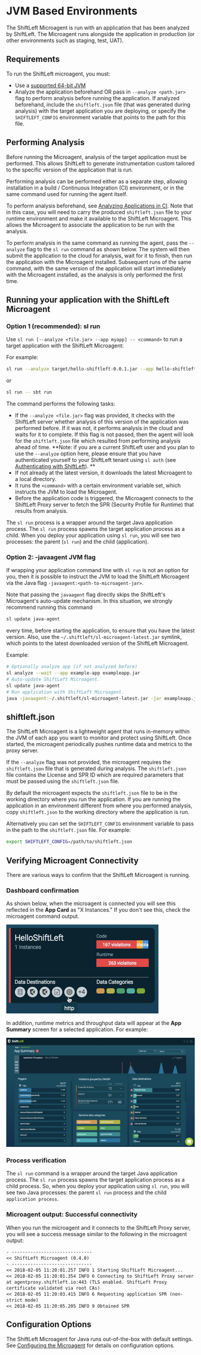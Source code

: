 # JVM Based Environments

The ShiftLeft Microagent is run with an application that has been analyzed by ShiftLeft. The Microagent runs alongside the application in production (or other environments such as staging, test, UAT).

## Requirements

To run the ShiftLeft microagent, you must:
- Use a [supported 64-bit JVM](../../introduction/requirements.md)
- Analyze the application beforehand OR pass in `--analyze <path.jar>` flag to perform analysis before running the application. If analyzed beforehand, include the `shiftleft.json` file (that was generated during analysis) with the target application you are deploying, or specify the `SHIFTLEFT_CONFIG` environment variable that points to the path for this file.

## Performing Analysis

Before running the Microagent, analysis of the target application must be performed. This allows ShiftLeft to generate instrumentation custom tailored to the specific version of the application that is run.

Performing analysis can be performed either as a separate step, allowing installation in a build / Continuous Integration (CI) environment, or in the same command used for running the agent itself.

To perform analysis beforehand, see [Analyzing Applications in CI](../../using-inspect-protect/analyzing-applications-in-ci.md). Note that in this case, you will need to carry the produced `shiftleft.json` file to your runtime environment and make it available to the ShiftLeft Microagent. This allows the Microagent to associate the application to be run with the analysis.

To perform analysis in the same command as running the agent, pass the `--analyze` flag to the `sl run` command as shown below. The system will then submit the application to the cloud for analysis, wait for it to finish, then run the application with the Microagent installed. Subsequent runs of the same command, with the same version of the application will start immediately with the Microagent installed, as the analysis is only performed the first time.

## Running your application with the ShiftLeft Microagent

### Option 1 (recommended): sl run

Use `sl run [--analyze <file.jar> --app myapp] -- <command>` to run a target application with the ShiftLeft Microagent:

For example:

```bash
sl run --analyze target/hello-shiftleft-0.0.1.jar --app hello-shiftleft -- java -jar target/hello-shiftleft-0.0.1.jar
```

or

```bash
sl run -- sbt run
```

The command performs the following tasks:

* If the `--analyze <file.jar>` flag was provided, it checks with the ShiftLeft server whether analysis of this version of the application was performed before. If it was not, it performs analysis in the cloud and waits for it to complete. If this flag is not passed, then the agent will look for the `shiftleft.json` file which resulted from performing analysis ahead of time. **Note: if you are a current ShiftLeft user and you plan to use the `--analyze` option here, please ensure that you have authenticated yourself to your ShiftLeft tenant using `sl auth` (see [Authenticating with ShiftLeft](../../using-inspect-protect/authenticating-with-shiftleft.md)).
**
* If not already at the latest version, it downloads the latest Microagent to a local directory.
* It runs the `<command>` with a certain environment variable set, which instructs the JVM to load the Microagent.
* Before the application code is triggered, the Microagent connects to the ShiftLeft Proxy server to fetch the SPR (Security Profile for Runtime) that results from analysis.

The `sl run` process is a wrapper around the target Java application process. The `sl run` process spawns the target application process as a child. When you deploy your application using `sl run`, you will see two processes: the parent (`sl run`) and the child (application).

### Option 2: -javaagent JVM flag

If wrapping your application command line with `sl run` is not an option for you, then it is possible to instruct the JVM to load the ShiftLeft Microagent via the Java flag `-javaagent:<path-to-microagent-jar>`.

Note that passing the `javaagent` flag directly skips the ShiftLeft's Microagent's auto-update mechanism. In this situation, we strongly recommend running this command

```bash
sl update java-agent
```

every time, before starting the application, to ensure that you have the latest version. Also, use the `~/.shiftleft/sl-microagent-latest.jar` symlink, which points to the latest downloaded version of the ShiftLeft Microagent.

Example:

```bash
# Optionally analyze app (if not analyzed before)
sl analyze --wait --app example-app exampleapp.jar
# Auto-update ShiftLeft Microagent.
sl update java-agent
# Run application with ShiftLeft Microagent.
java -javaagent:~/.shiftleft/sl-microagent-latest.jar -jar exampleapp.jar
```

## shiftleft.json

The ShiftLeft Microagent is a lightweight agent that runs in-memory within the JVM of each app you want to monitor and protect using ShiftLeft. Once started, the microagent periodically pushes runtime data and metrics to the proxy server.

If the `--analyze` flag was not provided, the microagent requires the `shiftleft.json` file that is generated during analysis. The `shiftleft.json` file contains the License and SPR ID which are required parameters that must be passed using the `shiftleft.json` file.

By default the microagent expects the `shiftleft.json` file to be in the working directory where you run the application. If you are running the application in an environment different from where you performed analysis, copy `shiftleft.json` to the working directory where the application is run. 

Alternatively you can set the `SHIFTLEFT_CONFIG` environment variable to pass in the path to the `shiftleft.json` file. For example: 

```bash
export SHIFTLEFT_CONFIG=/path/to/shiftleft.json
```

## Verifying Microagent Connectivity

There are various ways to confirm that the ShiftLeft Microagent is running.

### Dashboard confirmation

As shown below, when the microagent is connected you will see this reflected in the **App Card** as "X Instances." If you don't see this, check the microagent command output.

![](img/app-card.png)

In addition, runtime metrics and throughput data will appear at the **App Summary** screen for a selected application. For example:

![](img/app-sum.png)

### Process verification

The `sl run` command is a wrapper around the target Java application process. The `sl run` process spawns the target application process as a child process. So, when you deploy your application using `sl run`, you will see two Java processes: the parent `sl run` process and the child `application process`.

### Microagent output: Successful connectivity

When you run the microagent and it connects to the ShiftLeft Proxy server, you will see a success message similar to the following in the microagent output:

```
- ------------------------------
<< ShiftLeft Microagent (0.4.0)
- ------------------------------
<< 2018-02-05 11:20:01.257 INFO 1 Starting ShiftLeft Microagent...
<< 2018-02-05 11:20:01.354 INFO 6 Connecting to ShiftLeft Proxy server at agentproxy.shiftleft.io:443 (TLS enabled. ShiftLeft Proxy certificate validated via root CAs)
<< 2018-02-05 11:20:03.415 INFO 6 Requesting application SPR (non-strict mode)
<< 2018-02-05 11:20:05.205 INFO 9 Obtained SPR
```

## Configuration Options

The ShiftLeft Microagent for Java runs out-of-the-box with default settings. See [Configuring the Microagent](configuring-the-microagent.md) for details on configuration options.
